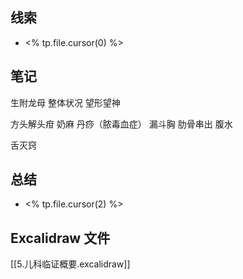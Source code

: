 ## 线索

- <% tp.file.cursor(0) %>

## 笔记

生附龙母
整体状况
望形望神

方头解头疳
奶麻
丹痧（脓毒血症）
漏斗胸
肋骨串出
腹水

舌灭窍
## 总结

- <% tp.file.cursor(2) %>

## Excalidraw 文件

[[5.儿科临证概要.excalidraw]]

